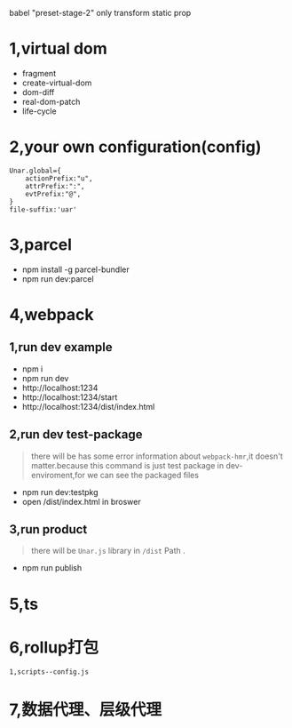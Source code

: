  
 
babel "preset-stage-2" only transform static prop
# 1,virtual dom
- fragment
- create-virtual-dom
- dom-diff
- real-dom-patch
- life-cycle
# 2,your own configuration(config)
    Unar.global={
        actionPrefix:"u",
        attrPrefix:":",
        evtPrefix:"@",
    }
    file-suffix:'uar'

# 3,parcel
+ npm install -g parcel-bundler
+ npm run dev:parcel
# 4,webpack
## 1,run dev example
+ npm i
+ npm run dev
+ http://localhost:1234 
+ http://localhost:1234/start
+ http://localhost:1234/dist/index.html
## 2,run dev test-package
> there will be has some error information about `webpack-hmr`,it doesn't matter.because this command is just test package  in dev-enviroment,for we can see the packaged files
+ npm run dev:testpkg
+ open /dist/index.html in broswer

## 3,run product
> there will be `Unar.js` library in `/dist` Path .
+ npm run publish

# 5,ts
# 6,rollup打包
    1,scripts--config.js
# 7,数据代理、层级代理
